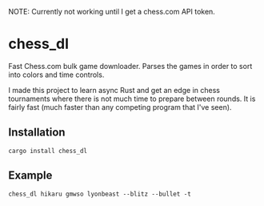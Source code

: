 NOTE: Currently not working until I get a chess.com API token.

# chess_dl
Fast Chess.com bulk game downloader. Parses the games in order to sort into colors and time controls.

I made this project to learn async Rust and get an edge in chess tournaments where there is not much time to prepare between rounds. It is fairly fast (much faster than any competing program that I've seen).

## Installation
```
cargo install chess_dl
```

## Example

```
chess_dl hikaru gmwso lyonbeast --blitz --bullet -t
```
